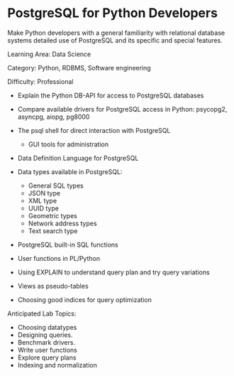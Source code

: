 # PostgreSQL for Python Developers

Make Python developers with a general familiarity with relational database
systems detailed use of PostgreSQL and its specific and special features.

Learning Area: Data Science

Category: Python, RDBMS, Software engineering


Difficulty: Professional

* Explain the Python DB-API for access to PostgreSQL databases

* Compare available drivers for PostgreSQL access in Python: psycopg2,
  asyncpg, aiopg, pg8000

* The psql shell for direct interaction with PostgreSQL
  * GUI tools for administration

* Data Definition Language for PostgreSQL

* Data types available in PostgreSQL:
   * General SQL types
   * JSON type
   * XML type
   * UUID type
   * Geometric types
   * Network address types
   * Text search type
 
* PostgreSQL built-in SQL functions

* User functions in PL/Python
 
* Using EXPLAIN to understand query plan and try query variations
* Views as pseudo-tables
* Choosing good indices for query optimization


Anticipated Lab Topics:

* Choosing datatypes
* Designing queries.
* Benchmark drivers.
* Write user functions
* Explore query plans
* Indexing and normalization
